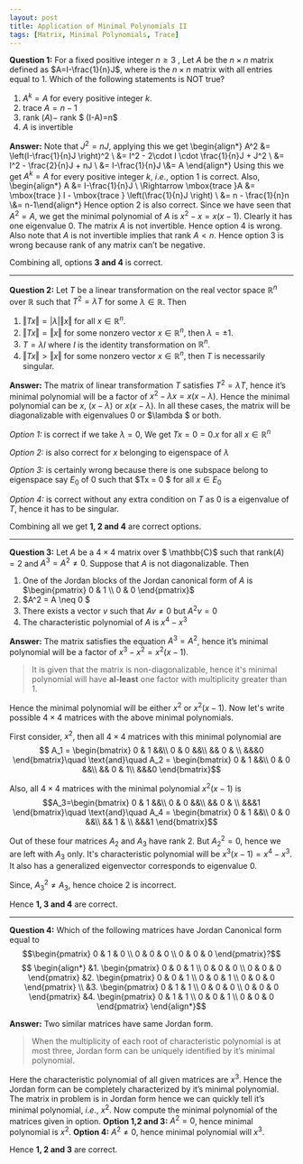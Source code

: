 ```yaml
---
layout: post
title: Application of Minimal Polynomials II
tags: [Matrix, Minimal Polynomials, Trace]
---
```


**Question 1:** For a fixed positive integer $n \geq 3$ , Let $A$ be the $n\times n$ matrix defined as $A=I-\frac{1}{n}J$, where is the $n\times n$  matrix with all entries equal to $1$. Which of the following statements is NOT true?

1. $A^k=A$ for every positive integer $k$.
2. trace $A=n-1$
3. rank $(A)-$ rank $ (I-A)=n$
4. $A$ is invertible

**Answer:** Note that $J^2 = nJ$, applying this we get
\begin{align*} A^2 &= \left(I-\frac{1}{n}J \right)^2 \\ &= I^2 - 2\cdot I \cdot \frac{1}{n}J + J^2 \\ &= I^2  - \frac{2}{n}J + nJ \\ &= I-\frac{1}{n}J \\&= A \end{align*}
Using this we get $A^k=A$ for every positive integer $k$, $i.e.$, option 1 is correct.
Also,
\begin{align*} A &= I-\frac{1}{n}J \\ \Rightarrow \mbox{trace }A &= \mbox{trace } I - \mbox{trace } \left(\frac{1}{n}J \right) \\ &= n - \frac{1}{n}n \\&= n-1\end{align*}
Hence option 2 is also correct.
Since we have seen that $A^2 = A$, we get  the minimal polynomial of $A$ is $x^2-x = x(x -1)$. Clearly it has one eigenvalue $0$. The matrix $A$ is not invertible. Hence option 4 is wrong.
Also note that $A$ is not invertible implies that rank $A < n$. Hence option 3 is wrong because rank of any matrix can’t be negative.

Combining all, options **3 and 4** is correct.

*****
**Question 2:**  Let $T$ be a linear transformation on the real vector space $\mathbb{R}^n$ over $\mathbb{R}$ such that $T^2=\lambda T$ for some $\lambda \in \mathbb{R}$. Then

1.   $\Vert Tx \Vert = \vert \lambda \vert \Vert x \Vert$ for all $x\in \mathbb{R}^n$.
2.   $\Vert Tx \Vert =  \Vert x \Vert$ for some nonzero vector $x\in \mathbb{R}^n$, then $\lambda =\pm 1$.
3.   $T=\lambda I$ where $I$ is the identity transformation on $\mathbb{R}^n$.
4.   $\Vert Tx \Vert >  \Vert x \Vert$ for some nonzero vector $x\in \mathbb{R}^n$, then $T$ is necessarily singular.

**Answer:**  The matrix of linear transformation $T$ satisfies $T^2=\lambda T$, hence it’s minimal polynomial will be a factor of $x^2 - \lambda x = x(x-\lambda)$. Hence the minimal polynomial can be $x,$ $(x-\lambda)$ or $x(x-\lambda)$. In all these cases, the matrix will be diagonalizable with eigenvalues $0$ or $\lambda $ or both.

*Option 1:* is correct if we take $\lambda = 0$, We get $T x = 0 = 0.x$ for all $x \in \mathbb{R}^n$

*Option 2:* is also correct for $x$ belonging to eigenspace of  $\lambda$

*Option 3:* is certainly wrong because there is one subspace belong to eigenspace say $E_0$ of $0$ such that $Tx = 0 $ for all $x \in E_0$

*Option 4:* is correct without any extra condition on $T$ as $0$ is a eigenvalue of $T$, hence it has to be singular.

Combining all we get **1, 2 and 4** are correct options.

*****
**Question 3:**  Let $A$ be a $4 \times 4$ matrix over $ \mathbb{C}$ such that rank$(A) = 2$ and $A^3 = A^2 \neq 0$. Suppose that $A$ is not diagonalizable. Then

1.  One of the Jordan blocks of the Jordan canonical form of $A$ is $\begin{pmatrix} 0 & 1 \\ 0 & 0 \end{pmatrix}$
2.  $A^2 = A \neq 0 $
3.  There exists a vector $v$ such that $Av \neq 0$ but $A^2 v = 0$
4.  The characteristic polynomial of $A$ is $x^4 - x^3$

**Answer:** The matrix satisfies the equation $A^3 = A^2$, hence it’s minimal polynomial will be a factor of $x^3-x^2 = x^2(x-1)$.

>It is given that the matrix is non-diagonalizable, hence it's minimal polynomial will have **al-least** one factor with multiplicity greater than $1$.

Hence the minimal polynomial will be either $x^2$ or $x^2(x-1)$. Now let's write possible $4\times  4$ matrices with the above minimal polynomials.

First consider, $x^2$, then all $4\times 4$ matrices with this minimal polynomial are
$$ A_1 = \begin{bmatrix} 0 & 1 &&\\ 0 & 0 &&\\ && 0 & \\ &&&0  \end{bmatrix}\quad \text{and}\quad A_2 = \begin{bmatrix} 0 & 1 &&\\ 0 & 0 &&\\ && 0 & 1\\ &&&0  \end{bmatrix}$$

Also, all $4\times 4$ matrices with the minimal polynomial $x^2(x-1)$ is
$$A_3=\begin{bmatrix} 0 & 1 &&\\ 0 & 0 &&\\ && 0 & \\ &&&1  \end{bmatrix}\quad \text{and}\quad A_4 = \begin{bmatrix} 0 & 1 &&\\ 0 & 0 &&\\ && 1 & \\ &&&1  \end{bmatrix}$$

Out of these four matrices $A_2$ and $A_3$ have rank $2$.  But $A_2^2 = 0$, hence we are left with $A_3$ only. It's characteristic polynomial will be $x^3(x-1)=x^4-x^3$. It also has a generalized eigenvector corresponds to eigenvalue $0$.

Since, $A_3^2 \neq A_3$, hence choice 2 is incorrect.

Hence **1, 3 and 4** are correct.

*****
**Question 4:** Which of the following matrices have Jordan Canonical form equal to
$$\begin{pmatrix} 0 & 1 & 0 \\ 0 & 0 & 0 \\ 0 & 0 & 0 \end{pmatrix}?$$
$$
\begin{align*} &1. \begin{pmatrix} 0 & 0 & 1 \\ 0 & 0 & 0 \\ 0 & 0 & 0 \end{pmatrix} &2.  \begin{pmatrix} 0 & 0 & 1 \\ 0 & 0 & 1 \\ 0 & 0 & 0 \end{pmatrix} \\
&3. \begin{pmatrix} 0 & 1 & 1 \\ 0 & 0 & 0 \\ 0 & 0 & 0 \end{pmatrix} &4.  \begin{pmatrix} 0 & 1 & 1 \\ 0 & 0 & 1 \\ 0 & 0 & 0 \end{pmatrix} \end{align*}$$

**Answer:** Two similar matrices have same Jordan form.

> When the multiplicity of each root of characteristic polynomial is at most three, Jordan form can be uniquely identified by it’s minimal polynomial.

Here the characteristic polynomial of all given matrices are $x^3$. Hence the Jordan form can be completely characterized by it’s minimal polynomial. The matrix in problem is in Jordan form hence we can quickly tell it’s minimal polynomial, $i.e.$,  $x^2$. Now compute the minimal polynomial of the matrices given in option.
**Option 1,2 and 3:** $A^2 = 0$, hence minimal polynomial is $x^2$.
**Option 4:** $A^2 \neq 0$, hence minimal polynomial will $x^3$.

Hence **1, 2 and 3** are correct.
